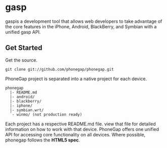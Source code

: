 
gasp
=============================================================
gaspis a development tool that allows web developers to 
take advantage of the core features in the iPhone, Android,
BlackBerry, and Symbian with a unified gasp API.


Get Started
-------------------------------------------------------------
Get the source.

    git clone git://github.com/phonegap/phonegap.git
    
PhoneGap project is separated into a native project for each 
device.

    phonegap
      |- README.md
      |- android/
      |- blackberry/
      |- iphone/
      |- symbian.wrt/
      `- winmo/ (not production ready)
      
Each project has a respective README.md file. view that file 
for detailed information on how to work with that device. PhoneGap 
offers one unified API for accessing core functionality on all 
devices. Where possible, phonegap follows the **HTML5 spec**.

